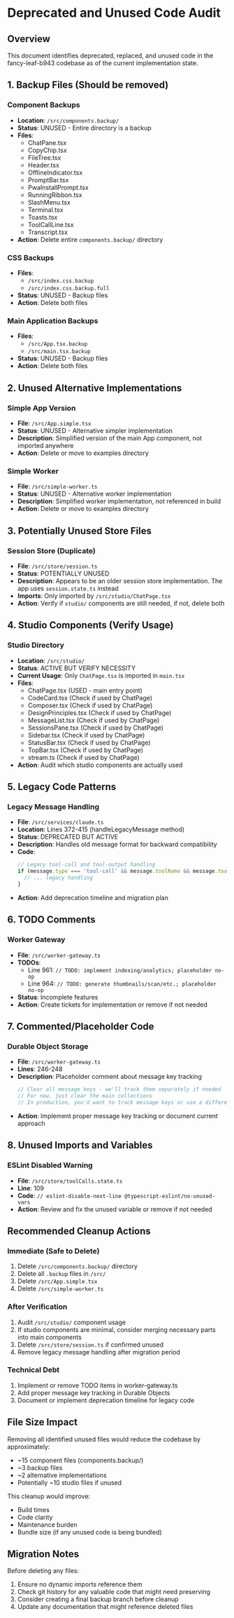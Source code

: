 # Deprecated and Unused Code Audit

## Overview
This document identifies deprecated, replaced, and unused code in the fancy-leaf-b943 codebase as of the current implementation state.

## 1. Backup Files (Should be removed)

### Component Backups
- **Location**: `/src/components.backup/`
- **Status**: UNUSED - Entire directory is a backup
- **Files**: 
  - ChatPane.tsx
  - CopyChip.tsx
  - FileTree.tsx
  - Header.tsx
  - OfflineIndicator.tsx
  - PromptBar.tsx
  - PwaInstallPrompt.tsx
  - RunningRibbon.tsx
  - SlashMenu.tsx
  - Terminal.tsx
  - Toasts.tsx
  - ToolCallLine.tsx
  - Transcript.tsx
- **Action**: Delete entire `components.backup/` directory

### CSS Backups
- **Files**:
  - `/src/index.css.backup`
  - `/src/index.css.backup.full`
- **Status**: UNUSED - Backup files
- **Action**: Delete both files

### Main Application Backups
- **Files**:
  - `/src/App.tsx.backup`
  - `/src/main.tsx.backup`
- **Status**: UNUSED - Backup files
- **Action**: Delete both files

## 2. Unused Alternative Implementations

### Simple App Version
- **File**: `/src/App.simple.tsx`
- **Status**: UNUSED - Alternative simpler implementation
- **Description**: Simplified version of the main App component, not imported anywhere
- **Action**: Delete or move to examples directory

### Simple Worker
- **File**: `/src/simple-worker.ts`
- **Status**: UNUSED - Alternative worker implementation
- **Description**: Simplified worker implementation, not referenced in build
- **Action**: Delete or move to examples directory

## 3. Potentially Unused Store Files

### Session Store (Duplicate)
- **File**: `/src/store/session.ts`
- **Status**: POTENTIALLY UNUSED
- **Description**: Appears to be an older session store implementation. The app uses `session.state.ts` instead
- **Imports**: Only imported by `/src/studio/ChatPage.tsx`
- **Action**: Verify if `studio/` components are still needed, if not, delete both

## 4. Studio Components (Verify Usage)

### Studio Directory
- **Location**: `/src/studio/`
- **Status**: ACTIVE BUT VERIFY NECESSITY
- **Current Usage**: Only `ChatPage.tsx` is imported in `main.tsx`
- **Files**:
  - ChatPage.tsx (USED - main entry point)
  - CodeCard.tsx (Check if used by ChatPage)
  - Composer.tsx (Check if used by ChatPage)
  - DesignPrinciples.tsx (Check if used by ChatPage)
  - MessageList.tsx (Check if used by ChatPage)
  - SessionsPane.tsx (Check if used by ChatPage)
  - Sidebar.tsx (Check if used by ChatPage)
  - StatusBar.tsx (Check if used by ChatPage)
  - TopBar.tsx (Check if used by ChatPage)
  - stream.ts (Check if used by ChatPage)
- **Action**: Audit which studio components are actually used

## 5. Legacy Code Patterns

### Legacy Message Handling
- **File**: `/src/services/claude.ts`
- **Location**: Lines 372-415 (handleLegacyMessage method)
- **Status**: DEPRECATED BUT ACTIVE
- **Description**: Handles old message format for backward compatibility
- **Code**:
  ```typescript
  // Legacy tool-call and tool-output handling
  if (message.type === 'tool-call' && message.toolName && message.toolId) {
    // ... legacy handling
  }
  ```
- **Action**: Add deprecation timeline and migration plan

## 6. TODO Comments

### Worker Gateway
- **File**: `/src/worker-gateway.ts`
- **TODOs**:
  - Line 961: `// TODO: implement indexing/analytics; placeholder no-op`
  - Line 964: `// TODO: generate thumbnails/scan/etc.; placeholder no-op`
- **Status**: Incomplete features
- **Action**: Create tickets for implementation or remove if not needed

## 7. Commented/Placeholder Code

### Durable Object Storage
- **File**: `/src/worker-gateway.ts`
- **Lines**: 246-248
- **Description**: Placeholder comment about message key tracking
  ```typescript
  // Clear all message keys - we'll track them separately if needed
  // For now, just clear the main collections
  // In production, you'd want to track message keys or use a different storage pattern
  ```
- **Action**: Implement proper message key tracking or document current approach

## 8. Unused Imports and Variables

### ESLint Disabled Warning
- **File**: `/src/store/toolCalls.state.ts`
- **Line**: 109
- **Code**: `// eslint-disable-next-line @typescript-eslint/no-unused-vars`
- **Action**: Review and fix the unused variable or remove if not needed

## Recommended Cleanup Actions

### Immediate (Safe to Delete)
1. Delete `/src/components.backup/` directory
2. Delete all `.backup` files in `/src/`
3. Delete `/src/App.simple.tsx`
4. Delete `/src/simple-worker.ts`

### After Verification
1. Audit `/src/studio/` component usage
2. If studio components are minimal, consider merging necessary parts into main components
3. Delete `/src/store/session.ts` if confirmed unused
4. Remove legacy message handling after migration period

### Technical Debt
1. Implement or remove TODO items in worker-gateway.ts
2. Add proper message key tracking in Durable Objects
3. Document or implement deprecation timeline for legacy code

## File Size Impact
Removing all identified unused files would reduce the codebase by approximately:
- ~15 component files (components.backup/)
- ~3 backup files
- ~2 alternative implementations
- Potentially ~10 studio files if unused

This cleanup would improve:
- Build times
- Code clarity
- Maintenance burden
- Bundle size (if any unused code is being bundled)

## Migration Notes
Before deleting any files:
1. Ensure no dynamic imports reference them
2. Check git history for any valuable code that might need preserving
3. Consider creating a final backup branch before cleanup
4. Update any documentation that might reference deleted files
